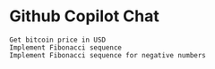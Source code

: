 # Github Copilot Chat

```
Get bitcoin price in USD
Implement Fibonacci sequence
Implement Fibonacci sequence for negative numbers
```
